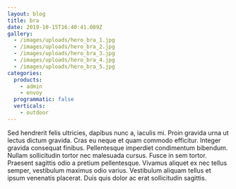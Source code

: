 ```yaml
---
layout: blog
title: bra
date: 2019-10-15T16:40:41.089Z
gallery:
  - /images/uploads/hero_bra_1.jpg
  - /images/uploads/hero_bra_2.jpg
  - /images/uploads/hero_bra_3.jpg
  - /images/uploads/hero_bra_4.jpg
  - /images/uploads/hero_bra_5.jpg
categories:
  products:
    - admin
    - envoy
  programmatic: false
  verticals:
    - outdoor
---
```

Sed hendrerit felis ultricies, dapibus nunc a, iaculis mi. Proin gravida urna ut lectus dictum gravida. Cras eu neque et quam commodo efficitur. Integer gravida consequat finibus. Pellentesque imperdiet condimentum bibendum. Nullam sollicitudin tortor nec malesuada cursus. Fusce in sem tortor. Praesent sagittis odio a pretium pellentesque. Vivamus aliquet ex nec tellus semper, vestibulum maximus odio varius. Vestibulum aliquam tellus et ipsum venenatis placerat. Duis quis dolor ac erat sollicitudin sagittis.
